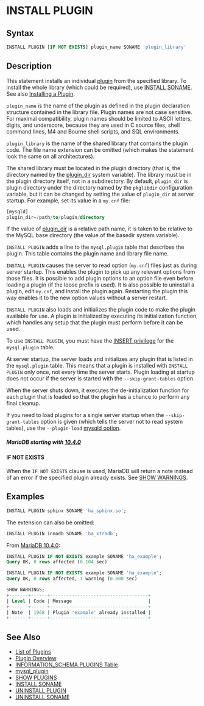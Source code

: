 # INSTALL PLUGIN

## Syntax

```sql
INSTALL PLUGIN [IF NOT EXISTS] plugin_name SONAME 'plugin_library'
```

## Description

This statement installs an individual [plugin](/kb/en/mariadb-plugins/) from the specified library. To install the whole library (which could be required), use [INSTALL SONAME](/sql-statements-structure/sql-statements/administrative-sql-statements/plugin-sql-statements/install-soname/). See also [Installing a Plugin](/kb/en/plugin-overview/#installing-a-plugin).

`plugin_name` is the name of the plugin as defined in the
plugin declaration structure contained in the library file. Plugin names are
not case sensitive. For maximal compatibility, plugin names should be limited
to ASCII letters, digits, and underscore, because they are used in C source
files, shell command lines, M4 and Bourne shell scripts, and SQL environments.

`plugin_library` is the name of the shared library that
contains the plugin code. The file name extension can be omitted (which makes the statement look the same on all architectures).

The shared library must be located in the plugin directory (that is,
the directory named by the [plugin_dir](/kb/en/server-system-variables/#plugin_dir) system variable). The library must be in the plugin directory itself, not in a subdirectory. By
default, `plugin_dir` is plugin directory under the directory named by
the `pkglibdir` configuration variable, but it can be changed by setting
the value of <code class="highlight fixed" style="white-space:pre-wrap">plugin_dir</code> at server startup. For example, set
its value in a `my.cnf` file:

```sql
[mysqld]
plugin_dir=/path/to/plugin/directory
```

If the value of [plugin_dir](/kb/en/server-system-variables/#plugin_dir) is a relative path name, it is
taken to be relative to the MySQL base directory (the value of the basedir
system variable).

`INSTALL PLUGIN` adds a line to the `mysql.plugin` table that
describes the plugin. This table contains the plugin name and library file
name.

`INSTALL PLUGIN` causes the server to read
option (`my.cnf`) files just as during server startup. This enables the plugin to
pick up any relevant options from those files. It is possible to add plugin
options to an option file even before loading a plugin (if the loose prefix is
used). It is also possible to uninstall a plugin, edit `my.cnf`, and install the
plugin again. Restarting the plugin this way enables it to the new option
values without a server restart.

`INSTALL PLUGIN` also loads and initializes the plugin code to
make the plugin available for use. A plugin is initialized by executing its
initialization function, which handles any setup that the plugin must perform
before it can be used.

To use `INSTALL PLUGIN`, you must have the
[INSERT privilege](/sql-statements-structure/sql-statements/account-management-sql-commands/grant/) for the `mysql.plugin` table.

At server startup, the server loads and initializes any plugin that is
listed in the `mysql.plugin` table. This means that a plugin is installed
with `INSTALL PLUGIN` only once, not every time the server
starts. Plugin loading at startup does not occur if the server is started with
the <code class="fixed" style="white-space:pre-wrap">--skip-grant-tables</code> option.

When the server shuts down, it executes the de-initialization function
for each plugin that is loaded so that the plugin has a chance to
perform any final cleanup.

If you need to load plugins for a single server startup when the
<code class="highlight fixed" style="white-space:pre-wrap">--skip-grant-tables</code> option is given (which tells the server
not to read system tables), use the 
<code class="highlight fixed" style="white-space:pre-wrap">--plugin-load</code> [mysqld option](/kb/en/mysqld-options-full-list/).

##### MariaDB starting with [10.4.0](/kb/en/mariadb-1040-release-notes/)

#### IF NOT EXISTS

When the `IF NOT EXISTS` clause is used, MariaDB will return a note instead of an error if the specified plugin already exists. See [SHOW WARNINGS](/sql-statements-structure/sql-statements/administrative-sql-statements/show/show-warnings/).

## Examples

```sql
INSTALL PLUGIN sphinx SONAME 'ha_sphinx.so';
```

The extension can also be omitted:

```sql
INSTALL PLUGIN innodb SONAME 'ha_xtradb';
```

From [MariaDB 10.4.0](/kb/en/mariadb-1040-release-notes/):

```sql
INSTALL PLUGIN IF NOT EXISTS example SONAME 'ha_example';
Query OK, 0 rows affected (0.104 sec)

INSTALL PLUGIN IF NOT EXISTS example SONAME 'ha_example';
Query OK, 0 rows affected, 1 warning (0.000 sec)

SHOW WARNINGS;
+-------+------+------------------------------------+
| Level | Code | Message                            |
+-------+------+------------------------------------+
| Note  | 1968 | Plugin 'example' already installed |
+-------+------+------------------------------------+
```

## See Also

- [List of Plugins](/columns-storage-engines-and-plugins/plugins/information-on-plugins/list-of-plugins/)
- [Plugin Overview](/columns-storage-engines-and-plugins/plugins/plugin-overview/)
- [INFORMATION_SCHEMA.PLUGINS Table](/sql-statements-structure/sql-statements/administrative-sql-statements/system-tables/information-schema/information-schema-tables/plugins-table-information-schema/)
- [mysql_plugin](/clients-utilities/mysql_plugin/)
- [SHOW PLUGINS](/sql-statements-structure/sql-statements/administrative-sql-statements/show/show-plugins/)
- [INSTALL SONAME](/sql-statements-structure/sql-statements/administrative-sql-statements/plugin-sql-statements/install-soname/)
- [UNINSTALL PLUGIN](/sql-statements-structure/sql-statements/administrative-sql-statements/plugin-sql-statements/uninstall-plugin/)
- [UNINSTALL SONAME](/sql-statements-structure/sql-statements/administrative-sql-statements/plugin-sql-statements/uninstall-soname/)